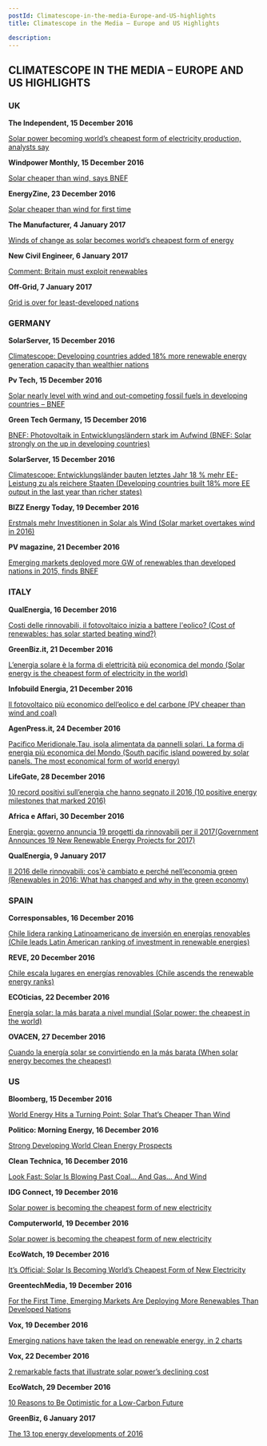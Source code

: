 ```yaml
---
postId: Climatescope-in-the-media-Europe-and-US-highlights
title: Climatescope in the Media – Europe and US Highlights

description: 
---
```

## CLIMATESCOPE IN THE MEDIA – EUROPE AND US HIGHLIGHTS


### UK

<strong> The Independent, 15 December 2016 </strong>

<a href="https://ind.pn/2hJAzUL">Solar power becoming world’s cheapest form of electricity production, analysts say</a>


<strong>Windpower Monthly, 15 December 2016 </strong>

<a href="https://bit.ly/2gJ8Dvr">Solar cheaper than wind, says BNEF</a>

<strong> EnergyZine, 23 December 2016 </strong>

<a href="https://bit.ly/2hfQOHw">Solar cheaper than wind for first time</a>


<strong> The Manufacturer, 4 January 2017 </strong>

<a href="https://bit.ly/2iI6lBq">Winds of change as solar becomes world’s cheapest form of energy</a>


<strong> New Civil Engineer,  6 January 2017 </strong>

<a href="https://bit.ly/2jvn5sr"> Comment: Britain must exploit renewables</a>


<strong> Off-Grid, 7 January 2017 </strong>

<a href="https://bit.ly/2igrK0t"> Grid is over for least-developed nations</a>


### GERMANY


<strong> SolarServer, 15 December 2016 </strong>

<a href="https://bit.ly/2hNxvHj">Climatescope: Developing countries added 18% more renewable energy generation capacity than wealthier nations </a>

<strong> Pv Tech, 15 December 2016 </strong>

<a href="https://bit.ly/2hoSSxA">Solar nearly level with wind and out-competing fossil fuels in developing countries – BNEF</a>

<strong> Green Tech Germany, 15 December 2016 </strong>

<a href="https://bit.ly/2j84GFE"> BNEF: Photovoltaik in Entwicklungsländern stark im Aufwind (BNEF: Solar strongly on the up in developing countries)</a>


<strong> SolarServer, 15 December 2016 </strong>

<a href="https://bit.ly/2igBfNc"> Climatescope: Entwicklungsländer bauten letztes Jahr 18 % mehr EE-Leistung zu als reichere Staaten (Developing countries built 18% more EE output in the last year than richer states)</a>


<strong> BIZZ Energy Today, 19 December 2016 </strong>

<a href="https://bit.ly/2j1qTTt">Erstmals mehr Investitionen in Solar als Wind (Solar market overtakes wind in 2016) </a>


<strong>PV magazine, 21 December 2016 </strong>

<a href="https://bit.ly/2ib5zNG">Emerging markets deployed more GW of renewables than developed nations in 2015, finds BNEF</a>


### ITALY

<strong> QualEnergia, 16 December 2016 </strong>

<a href="https://bit.ly/2j6RhgK">Costi delle rinnovabili, il fotovoltaico inizia a battere l'eolico? (Cost of renewables: has solar started beating wind?) </a>


<strong> GreenBiz.it, 21 December 2016 </strong>

<a href="https://www.greenbiz.it/energia/fotovoltaico/15338-energia-solare-economica ">L’energia solare è la forma di elettricità più economica del mondo (Solar energy is the cheapest form of electricity in the world)  </a>


<strong> Infobuild Energia, 21 December 2016 </strong>

<a href="https://bit.ly/2igPQIn ">Il fotovoltaico più economico dell’eolico e del carbone (PV cheaper than wind and coal) </a>


<strong> AgenPress.it, 24 December 2016 </strong>

<a href="https://bit.ly/2jvQDGu">Pacifico Meridionale.Tau, isola alimentata da pannelli solari. La forma di energia più economica del Mondo (South pacific island powered by solar panels. The most economical form of world energy) </a>


<strong> LifeGate, 28 December 2016 </strong>

<a href="https://bit.ly/2j73Rg5">10 record positivi sull’energia che hanno segnato il 2016 (10 positive energy milestones that marked 2016) </a>


<strong>Africa e Affari, 30 December 2016 </strong>

<a href="https://bit.ly/2j1Egmn">Energia: governo annuncia 19 progetti da rinnovabili per il 2017(Government Announces 19 New Renewable Energy Projects for 2017) </a>


<strong> QualEnergia, 9 January 2017 </strong>

<a href="https://bit.ly/2idDgNe">Il 2016 delle rinnovabili: cos'è cambiato e perché nell’economia green (Renewables in 2016: What has changed and why in the green economy) </a>


### SPAIN


<strong> Corresponsables, 16 December 2016 </strong>

<a href="https://bit.ly/2iGFAKr"> Chile lidera ranking Latinoamericano de inversión en energías renovables (Chile leads Latin American ranking of investment in renewable energies)  </a>


<strong> REVE, 20 December 2016 </strong>

<a href="https://bit.ly/2jEaeZc">Chile escala lugares en energías renovables (Chile ascends the renewable energy ranks) </a>


<strong> ECOticias, 22 December 2016 </strong>

<a href="https://bit.ly/2izdpzT">Energía solar: la más barata a nivel mundial (Solar power: the cheapest in the world) </a>


<strong> OVACEN, 27 December 2016 </strong>

<a href="https://bit.ly/2hXWFDF">Cuando la energía solar se convirtiendo en la más barata (When solar energy becomes the cheapest) </a>


### US


<strong> Bloomberg, 15 December 2016 </strong>

<a href="https://bloom.bg/2h3nZf3"> World Energy Hits a Turning Point: Solar That’s Cheaper Than Wind</a>


<strong> Politico: Morning Energy, 16 December 2016 </strong>

<a href="https://politi.co/2jE0bU7">Strong Developing World Clean Energy Prospects</a>


<strong> Clean Technica, 16 December 2016 </strong>

<a href="https://bit.ly/2hG41b1">Look Fast: Solar Is Blowing Past Coal… And Gas… And Wind</a>


<strong> IDG Connect, 19 December 2016 </strong>

<a href="https://bit.ly/2jEkFYO">Solar power is becoming the cheapest form of new electricity</a>


<strong> Computerworld, 19 December 2016 </strong>

<a href="https://bit.ly/2h4NjVS">Solar power is becoming the cheapest form of new electricity</a>


<strong> EcoWatch, 19 December 2016 </strong>

<a href="https://bit.ly/2h81NVb">It’s Official: Solar Is Becoming World’s Cheapest Form of New Electricity </a>


<strong> GreentechMedia, 19 December 2016 </strong>

<a href="https://bit.ly/2hMRB1i">For the First Time, Emerging Markets Are Deploying More Renewables Than Developed Nations</a>


<strong> Vox, 19 December 2016 </strong>

<a href="https://bit.ly/2h4bvI6">Emerging nations have taken the lead on renewable energy, in 2 charts</a>


<strong> Vox, 22 December 2016 </strong>

<a href="https://bit.ly/2huVlDO">2 remarkable facts that illustrate solar power’s declining cost</a>


<strong> EcoWatch, 29 December 2016 </strong>

<a href="https://bit.ly/2iJbu8O">10 Reasons to Be Optimistic for a Low-Carbon Future</a>


<strong> GreenBiz, 6 January 2017 </strong>

<a href="https://bit.ly/2iYxPQA">The 13 top energy developments of 2016 </a>

